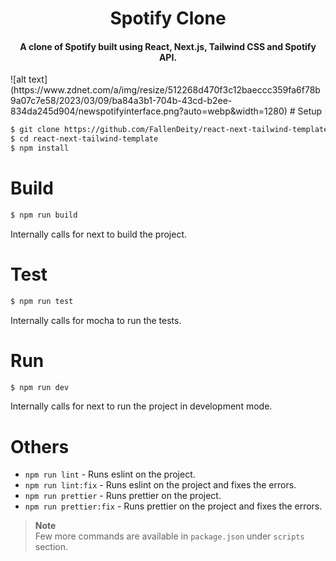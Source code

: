 
<h1 align="center">Spotify Clone</h1>
<h4 align="center">A clone of Spotify built using React, Next.js, Tailwind CSS and Spotify API.</h4>
![alt text](https://www.zdnet.com/a/img/resize/512268d470f3c12baeccc359fa6f78b9a07c7e58/2023/03/09/ba84a3b1-704b-43cd-b2ee-834da245d904/newspotifyinterface.png?auto=webp&width=1280)
# Setup

```bash
$ git clone https://github.com/FallenDeity/react-next-tailwind-template
$ cd react-next-tailwind-template
$ npm install
```

# Build

```bash
$ npm run build
```

Internally calls for next to build the project.

# Test

```bash
$ npm run test
```

Internally calls for mocha to run the tests.

# Run

```bash
$ npm run dev
```

Internally calls for next to run the project in development mode.

# Others

- `npm run lint` - Runs eslint on the project.
- `npm run lint:fix` - Runs eslint on the project and fixes the errors.
- `npm run prettier` - Runs prettier on the project.
- `npm run prettier:fix` - Runs prettier on the project and fixes the errors.

> **Note**  
> Few more commands are available in `package.json` under `scripts` section.
